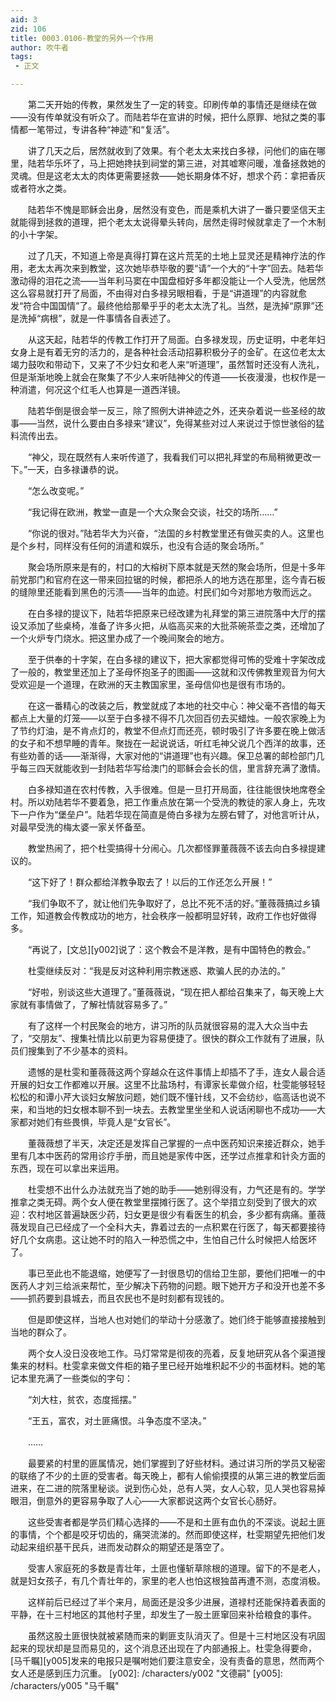 ```yaml
---
aid: 3
zid: 106
title: 0003.0106-教堂的另外一个作用
author: 吹牛者
tags: 
 - 正文

---
```




　　第二天开始的传教，果然发生了一定的转变。印刷传单的事情还是继续在做——没有传单就没有听众了。而陆若华在宣讲的时候，把什么原罪、地狱之类的事情都一笔带过，专讲各种“神迹”和“复活”。

　　讲了几天之后，居然就收到了效果。有个老太太来找白多禄，问他们的庙在哪里，陆若华乐坏了，马上把她搀扶到祠堂的第三进，对其嘘寒问暖，准备拯救她的灵魂。但是这老太太的肉体更需要拯救——她长期身体不好，想求个药：拿把香灰或者符水之类。

　　陆若华不愧是耶稣会出身，居然没有变色，而是乘机大讲了一番只要坚信天主就能得到拯救的道理，把个老太太说得晕头转向，居然走得时候就拿走了一个木制的小十字架。

　　过了几天，不知道上帝是真得打算在这片荒芜的土地上显灵还是精神疗法的作用，老太太再次来到教堂，这次她毕恭毕敬的要“请”一个大的“十字”回去。陆若华激动得的泪花之流——当年利马窦在中国盘桓好多年都没能让一个人受洗，他居然这么容易就打开了局面，不由得对白多禄另眼相看，于是“讲道理”的内容就愈发“符合中国国情”了。最终他给那晕乎乎的老太太洗了礼。当然，是洗掉“原罪”还是洗掉“病根”，就是一件事情各自表述了。

　　从这天起，陆若华的传教工作打开了局面。白多禄发现，历史证明，中老年妇女身上是有着无穷的活力的，是各种社会活动招募积极分子的金矿。在这位老太太竭力鼓吹和带动下，又来了不少妇女和老人来“听道理”，虽然暂时还没有人洗礼，但是渐渐地晚上就会在聚集了不少人来听陆神父的传道——长夜漫漫，也权作是一种消遣，何况这个红毛人也算是一道西洋镜。

　　陆若华倒是很会举一反三，除了照例大讲神迹之外，还夹杂着说一些圣经的故事——当然，说什么要由白多禄来“建议”，免得某些对过人来说过于惊世骇俗的猛料流传出去。

　　“神父，现在既然有人来听传道了，我看我们可以把礼拜堂的布局稍微更改一下。”一天，白多禄谦恭的说。

　　“怎么改变呢。”

　　“我记得在欧洲，教堂一直是一个大众聚会交谈，社交的场所……”

　　“你说的很对。”陆若华大为兴奋，“法国的乡村教堂里还有做买卖的人。这里也是个乡村，同样没有任何的消遣和娱乐，也没有合适的聚会场所。”

　　聚会场所原来是有的，村口的大榕树下原本就是天然的聚会场所，但是十多年前党那门和官府在这一带来回拉锯的时候，都把杀人的地方选在那里，迄今青石板的缝隙里还能看到黑色的污渍——当年的血迹。村民们如今对那地方敬而远之。

　　在白多禄的提议下，陆若华把原来已经改建为礼拜堂的第三进院落中大厅的摆设又添加了些桌椅，准备了许多火把，从临高买来的大批茶碗茶壶之类，还增加了一个火炉专门烧水。把这里办成了一个晚间聚会的地方。

　　至于供奉的十字架，在白多禄的建议下，把大家都觉得可怖的受难十字架改成了一般的，教堂里还加上了圣母怀抱圣子的图画——这就和汉传佛教里观音为何大受欢迎是一个道理，在欧洲的天主教国家里，圣母信仰也是很有市场的。

　　在这一番精心的改装之后，教堂就成了本地的社交中心：神父毫不吝惜的每天都点上大量的灯笼——以至于白多禄不得不几次回百仞去买蜡烛。一般农家晚上为了节约灯油，是不肯点灯的，教堂不但点灯而还亮，顿时吸引了许多要在晚上做活的女子和不想早睡的青年。聚拢在一起说说话，听红毛神父说几个西洋的故事，还有些劝善的话——渐渐得，大家对他的“讲道理”也有兴趣。保卫总署的邮检部门几乎每三四天就能收到一封陆若华写给澳门的耶稣会会长的信，里言辞充满了激情。

　　白多禄知道在农村传教，入手很难。但是一旦打开局面，往往能很快地席卷全村。所以劝陆若华不要着急，把工作重点放在第一个受洗的教徒的家人身上，先攻下一户作为“堡垒户”。陆若华现在简直是倚白多禄为左膀右臂了，对他言听计从，对最早受洗的梅太婆一家关怀备至。

　　教堂热闹了，把个杜雯搞得十分闹心。几次都怪罪董薇薇不该去向白多禄提建议的。

　　“这下好了！群众都给洋教争取去了！以后的工作还怎么开展！”

　　“我们争取不了，就让他们先争取好了，总比不死不活的好。”董薇薇搞过乡镇工作，知道教会传教成功的地方，社会秩序一般都明显好转，政府工作也好做得多。

　　“再说了，[文总][y002]说了：这个教会不是洋教，是有中国特色的教会。”

　　杜雯继续反对：“我是反对这种利用宗教迷惑、欺骗人民的办法的。”

　　“好啦，别谈这些大道理了。”董薇薇说，“现在把人都给召集来了，每天晚上大家就有事情做了，了解社情就容易多了。”

　　有了这样一个村民聚会的地方，讲习所的队员就很容易的混入大众当中去了，“交朋友”、搜集社情比以前更为容易便捷了。很快的群众工作就有了进展，队员们搜集到了不少基本的资料。

　　遗憾的是杜雯和董薇薇这两个穿越众在这件事情上却插不了手，连女人最合适开展的妇女工作都难以开展。这里不比盐场村，有谭家长辈做介绍，杜雯能够轻轻松松的和谭小芹大谈妇女解放问题，她们既不懂针线，又不会纺纱，临高话也说不来，和当地的妇女根本聊不到一块去。去教堂里坐坐和人说话闲聊也不成功——大家都对她们有些畏惧，毕竟人是“女官长”。

　　董薇薇想了半天，决定还是发挥自己掌握的一点中医药知识来接近群众，她手里有几本中医药的常用诊疗手册，而且她是家传中医，还学过点推拿和针灸方面的东西，现在可以拿出来运用。

　　杜雯想不出什么办法就充当了她的助手——她别得没有，力气还是有的。学学推拿之类无碍。两个女人便在教堂里摆摊行医了。这个举措立刻受到了很大的欢迎：农村地区普遍缺医少药，妇女更是很少有看医生的机会，多少都有病痛。董薇薇发现自己已经成了一个全科大夫，靠着过去的一点积累在行医了，每天都要接待好几个女病患。这让她不时的陷入一种恐慌之中，生怕自己什么时候把人给医坏了。

　　事已至此也不能退缩，她便写了一封很恳切的信给卫生部，要他们把唯一的中医药人才刘三给派来帮忙，至少解决下药物的问题。眼下她开方子和没开也差不多——抓药要到县城去，而且农民也不是时刻都有现钱的。

　　但是即使这样，当地人也对她们的举动十分感激了。她们终于能够直接接触到当地的群众了。

　　两个女人没日没夜地工作。马灯常常是彻夜的亮着，反复地研究从各个渠道搜集来的材料。杜雯拿来做文件柜的箱子里已经开始堆积起不少的书面材料。她的笔记本里充满了一些类似的字句：

　　“刘大柱，贫农，态度摇摆。”

　　“王五，富农，对土匪痛恨。斗争态度不坚决。”

　　……

　　最要紧的村里的匪属情况，她们掌握到了好些材料。通过讲习所的学员又秘密的联络了不少的土匪的受害者。每天晚上，都有人偷偷摸摸的从第三进的教堂后面进来，在二进的院落里秘谈。说到伤心处，总有人哭，女人心软，见人哭也容易掉眼泪，倒意外的更容易争取了人心——大家都说这两个女官长心肠好。

　　这些受害者都是学员们精心选择的——不是和土匪有血仇的不深谈。说起土匪的事情，个个都是咬牙切齿的，痛哭流涕的。然而即使这样，杜雯期望先把他们发动起来组织基干民兵，进而发动群众的期望还是落空了。

　　受害人家庭死的多数是青壮年，土匪也懂斩草除根的道理。留下的不是老人，就是妇女孩子，有几个青壮年的，家里的老人也怕这根独苗再遭不测，态度消极。

　　这样前后已经过了半个来月，局面还是没多少进展，道禄村还能保持着表面的平静，在十三村地区的其他村子里，却发生了一股土匪窜回来补给粮食的事件。

　　虽然这股土匪很快就被紧随而来的剿匪支队消灭了。但是十三村地区没有巩固起来的现状却是显而易见的，这个消息还出现在了内部通报上。杜雯急得要命，[马千瞩][y005]发来的电报只是嘱咐她们要注意安全，没有责备的意思，然而两个女人还是感到压力沉重。
[y002]: /characters/y002 "文德嗣"
[y005]: /characters/y005 "马千瞩"


